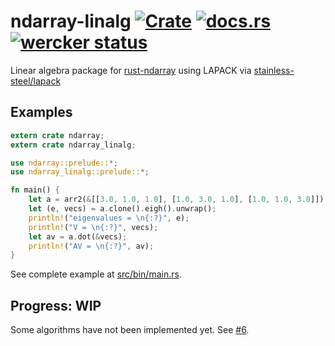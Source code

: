 ndarray-linalg [![Crate](http://meritbadge.herokuapp.com/ndarray)](https://crates.io/crates/ndarray) [![docs.rs](https://docs.rs/ndarray-linalg/badge.svg)](https://docs.rs/ndarray-linalg) [![wercker status](https://app.wercker.com/status/a45df26fa97eab7debf53b32fc576b35/s/master "wercker status")](https://app.wercker.com/project/byKey/a45df26fa97eab7debf53b32fc576b35)
===============
Linear algebra package for [rust-ndarray](https://github.com/bluss/rust-ndarray) using LAPACK via [stainless-steel/lapack](https://github.com/stainless-steel/lapack)

Examples
---------

```rust
extern crate ndarray;
extern crate ndarray_linalg;

use ndarray::prelude::*;
use ndarray_linalg::prelude::*;

fn main() {
    let a = arr2(&[[3.0, 1.0, 1.0], [1.0, 3.0, 1.0], [1.0, 1.0, 3.0]]);
    let (e, vecs) = a.clone().eigh().unwrap();
    println!("eigenvalues = \n{:?}", e);
    println!("V = \n{:?}", vecs);
    let av = a.dot(&vecs);
    println!("AV = \n{:?}", av);
}
```

See complete example at [src/bin/main.rs](src/bin/main.rs).

Progress: WIP
---------
Some algorithms have not been implemented yet. See [#6](https://github.com/termoshtt/ndarray-linalg/issues/6).
